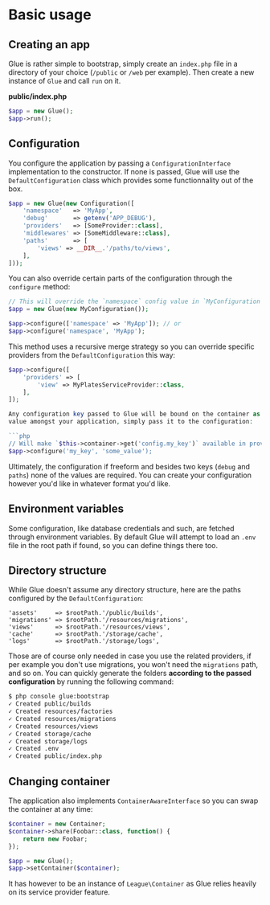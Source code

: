 # Basic usage

## Creating an app

Glue is rather simple to bootstrap, simply create an `index.php` file in a directory of your choice (`/public` or `/web` per example).
Then create a new instance of `Glue` and call `run` on it.

**public/index.php**
```php
$app = new Glue();
$app->run();
```

## Configuration

You configure the application by passing a `ConfigurationInterface` implementation to the constructor.
If none is passed, Glue will use the `DefaultConfiguration` class which provides some functionnality out of the box.

```php
$app = new Glue(new Configuration([
    'namespace'   => 'MyApp',
    'debug'       => getenv('APP_DEBUG'),
    'providers'   => [SomeProvider::class],
    'middlewares' => [SomeMiddleware::class],
    'paths'       => [
        'views' => __DIR__.'/paths/to/views',
    ],
]));
```

You can also override certain parts of the configuration through the `configure` method:

```php
// This will override the `namespace` config value in `MyConfiguration`
$app = new Glue(new MyConfiguration());

$app->configure(['namespace' => 'MyApp']); // or
$app->configure('namespace', 'MyApp');
```

This method uses a recursive merge strategy so you can override specific providers from the `DefaultConfiguration` this way:

```php
$app->configure([
    'providers' => [
        'view' => MyPlatesServiceProvider::class,
    ],
]);

Any configuration key passed to Glue will be bound on the container as `config.{key}`, per example if you need to share a configuration
value amongst your application, simply pass it to the configuration:

```php
// Will make `$this->container->get('config.my_key')` available in providers and such
$app->configure('my_key', 'some_value');
```

Ultimately, the configuration if freeform and besides two keys (`debug` and `paths`) none of the values are required.
You can create your configuration however you'd like in whatever format you'd like.

## Environment variables

Some configuration, like database credentials and such, are fetched through environment variables.
By default Glue will attempt to load an `.env` file in the root path if found, so you can define things there too.

## Directory structure

While Glue doesn't assume any directory structure, here are the paths configured by the `DefaultConfiguration`:

```
'assets'     => $rootPath.'/public/builds',
'migrations' => $rootPath.'/resources/migrations',
'views'      => $rootPath.'/resources/views',
'cache'      => $rootPath.'/storage/cache',
'logs'       => $rootPath.'/storage/logs',
```

Those are of course only needed in case you use the related providers, if per example you don't use migrations, you won't need
the `migrations` path, and so on. You can quickly generate the folders **according to the passed configuration** by running the following command:

```bash
$ php console glue:bootstrap
✓ Created public/builds
✓ Created resources/factories
✓ Created resources/migrations
✓ Created resources/views
✓ Created storage/cache
✓ Created storage/logs
✓ Created .env
✓ Created public/index.php
```

## Changing container

The application also implements `ContainerAwareInterface` so you can swap the container at any time:

```php
$container = new Container;
$container->share(Foobar::class, function() {
    return new Foobar;
});

$app = new Glue();
$app->setContainer($container);
```

It has however to be an instance of `League\Container` as Glue relies heavily on its service provider feature.
